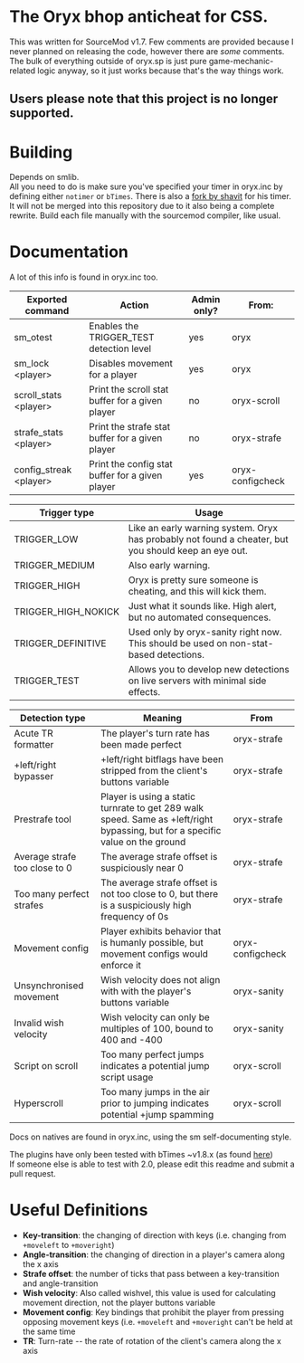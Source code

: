 # The Oryx bhop anticheat for CSS.

This was written for SourceMod v1.7. Few comments are provided because I never planned on releasing the code, however there are *some* comments. The bulk of everything outside of oryx.sp is just pure game-mechanic-related logic anyway, so it just works because that's the way things work.

## Users please note that this project is no longer supported.

# Building

Depends on smlib.  
All you need to do is make sure you've specified your timer in oryx.inc by defining either `notimer` or `bTimes`. There is also a [fork by shavit](https://github.com/shavitush/Oryx-AC) for his timer. It will not be merged into this repository due to it also being a complete rewrite. 
Build each file manually with the sourcemod compiler, like usual.  

# Documentation  
A lot of this info is found in oryx.inc too.

Exported command | Action | Admin only? | From: 
---------------- | ------ | ----------- | -----
sm_otest | Enables the TRIGGER_TEST detection level | yes | oryx
sm_lock \<player> | Disables movement for a player | yes | oryx
scroll_stats \<player> | Print the scroll stat buffer for a given player | no | oryx-scroll
strafe_stats \<player> | Print the strafe stat buffer for a given player | no | oryx-strafe
config_streak \<player> | Print the config stat buffer for a given player | yes | oryx-configcheck


Trigger type | Usage
------------ | -----
TRIGGER_LOW | Like an early warning system. Oryx has probably not found a cheater, but you should keep an eye out.  
TRIGGER_MEDIUM | Also early warning.  
TRIGGER_HIGH | Oryx is pretty sure someone is cheating, and this will kick them.  
TRIGGER_HIGH_NOKICK | Just what it sounds like. High alert, but no automated consequences.  
TRIGGER_DEFINITIVE | Used only by oryx-sanity right now. This should be used on non-stat-based detections.
TRIGGER_TEST | Allows you to develop new detections on live servers with minimal side effects.

Detection type | Meaning | From
-------------- | ------- | ----
Acute TR formatter | The player's turn rate has been made perfect | oryx-strafe
+left/right bypasser | +left/right bitflags have been stripped from the client's buttons variable | oryx-strafe
Prestrafe tool | Player is using a static turnrate to get 289 walk speed. Same as +left/right bypassing, but for a specific value on the ground | oryx-strafe
Average strafe too close to 0 | The average strafe offset is suspiciously near 0 | oryx-strafe
Too many perfect strafes | The average strafe offset is not too close to 0, but there is a suspiciously high frequency of 0s | oryx-strafe
Movement config | Player exhibits behavior that is humanly possible, but movement configs would enforce it | oryx-configcheck
Unsynchronised movement | Wish velocity does not align with with the player's buttons variable | oryx-sanity
Invalid wish velocity | Wish velocity can only be multiples of 100, bound to 400 and -400 | oryx-sanity
Script on scroll | Too many perfect jumps indicates a potential jump script usage | oryx-scroll
Hyperscroll | Too many jumps in the air prior to jumping indicates potential +jump spamming | oryx-scroll


Docs on natives are found in oryx.inc, using the sm self-documenting style.

The plugins have only been tested with bTimes ~v1.8.x (as found [here](https://github.com/Nolan-O/bTimes))  
If someone else is able to test with 2.0, please edit this readme and submit a pull request.

# Useful Definitions

* **Key-transition**: the changing of direction with keys (i.e. changing from `+moveleft` to `+moveright`)
* **Angle-transition**: the changing of direction in a player's camera along the x axis
* **Strafe offset**: the number of ticks that pass between a key-transition and angle-transition
* **Wish velocity**: Also called wishvel, this value is used for calculating movement direction, not the player buttons variable
* **Movement config**: Key bindings that prohibit the player from pressing opposing movement keys (i.e. `+moveleft` and `+moveright` can't be held at the same time
* **TR**: Turn-rate -- the rate of rotation of the client's camera along the x axis
